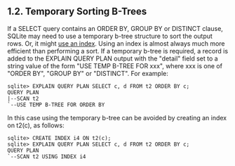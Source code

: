 ## 1\.2\. Temporary Sorting B\-Trees



 If a SELECT query contains an ORDER BY, GROUP BY or DISTINCT clause, 
 SQLite may need to use a temporary b\-tree structure to sort the output
 rows. Or, it might [use an index](queryplanner.html#sorting). Using an index is 
 almost always much more efficient than performing a sort.
 If a temporary b\-tree is required, a record is added to the EXPLAIN
 QUERY PLAN output with the "detail" field set to a string value of
 the form "USE TEMP B\-TREE FOR xxx", where xxx is one of "ORDER BY",
 "GROUP BY" or "DISTINCT". For example:




```
sqlite> EXPLAIN QUERY PLAN SELECT c, d FROM t2 ORDER BY c;
QUERY PLAN
|--SCAN t2
`--USE TEMP B-TREE FOR ORDER BY

```


 In this case using the temporary b\-tree can be avoided by creating an index
 on t2(c), as follows:




```
sqlite> CREATE INDEX i4 ON t2(c);
sqlite> EXPLAIN QUERY PLAN SELECT c, d FROM t2 ORDER BY c; 
QUERY PLAN
`--SCAN t2 USING INDEX i4

```

